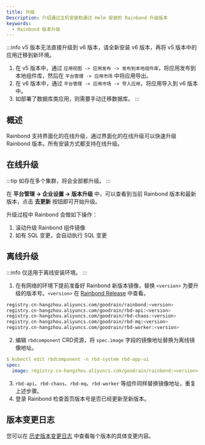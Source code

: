 ```yaml
---
title: 升级
Description: 介绍通过主机安装和通过 Helm 安装的 Rainbond 升级版本
keywords:
  - Rainbond 版本升级
---
```


:::info
v5 版本无法直接升级到 v6 版本，请全新安装 v6 版本，再将 v5 版本中的应用迁移到新环境。

1. 在 v5 版本中，通过 `应用视图 -> 应用发布 -> 发布到本地组件库`，将应用发布到本地组件库，然后在 `平台管理 -> 应用市场` 中将应用导出。
2. 在 v6 版本中，通过 `平台管理 -> 应用市场 -> 导入应用`，将应用导入到 v6 版本中。
3. 如部署了数据库类应用，则需要手动迁移数据库。
  :::

## 概述

Rainbond 支持界面化的在线升级，通过界面化的在线升级可以快速升级 Rainbond 版本。所有安装方式都支持在线升级。

## 在线升级

:::tip
如存在多个集群，将会全部都升级。
:::

在 **平台管理 -> 企业设置 -> 版本升级** 中，可以查看到当前 Rainbond 版本和最新版本，点击 **去更新** 按钮即可开始升级。

升级过程中 Rainbond 会做如下操作：

1. 滚动升级 Rainbond 组件镜像
2. 如有 SQL 变更，会自动执行 SQL 变更

## 离线升级

:::info
仅适用于离线安装环境。
:::

1. 在有网络的环境下提前准备好 Rainbond 新版本镜像，替换 `<version>` 为要升级的版本号。`<version>` 在 [Rainbond Release](https://github.com/goodrain/rainbond/releases) 中查看。

```bash
registry.cn-hangzhou.aliyuncs.com/goodrain/rainbond:<version>
registry.cn-hangzhou.aliyuncs.com/goodrain/rbd-api:<version>
registry.cn-hangzhou.aliyuncs.com/goodrain/rbd-chaos:<version>
registry.cn-hangzhou.aliyuncs.com/goodrain/rbd-mq:<version>
registry.cn-hangzhou.aliyuncs.com/goodrain/rbd-worker:<version>
```

2. 编辑 `rbdcomponent` CRD资源，将 `spec.image` 字段的镜像地址替换为离线镜像地址。

```yaml
$ kubectl edit rbdcomponent -n rbd-system rbd-app-ui
spec:
  image: registry.cn-hangzhou.aliyuncs.com/goodrain/rainbond:<version>
```

3. `rbd-api`、`rbd-chaos`、`rbd-mq`、`rbd-worker` 等组件同样替换镜像地址，重复上述步骤。
4. 登录 Rainbond 检查首页版本号是否已经更新至新版本。

## 版本变更日志

您可以在 [历史版本变更日志](https://github.com/goodrain/rainbond/releases) 中查看每个版本的具体变更内容。

